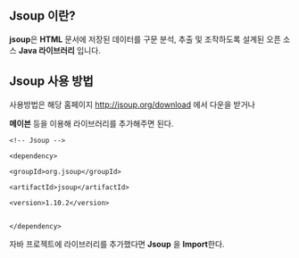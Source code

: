 ## Jsoup 이란?

**jsoup**은 **HTML** 문서에 저장된 데이터를 구문 분석, 추출 및 조작하도록 설계된 오픈 소스 **Java 라이브러리** 입니다.

## Jsoup 사용 방법

사용방법은 해당 홈페이지 http://jsoup.org/download 에서 다운을 받거나

**메이븐** 등을 이용해 라이브러리를 추가해주면 된다.

```
<!-- Jsoup -->

<dependency>

<groupId>org.jsoup</groupId>

<artifactId>jsoup</artifactId>

<version>1.10.2</version>


</dependency>
```

자바 프로젝트에 라이브러리를 추가했다면 **Jsoup** 을 **Import**한다.
